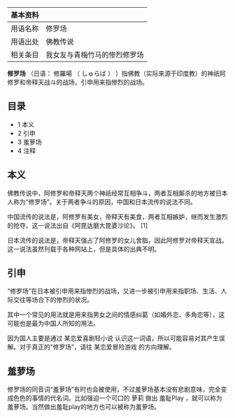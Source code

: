 |  **基本资料**  ||
|---|---|
|用语名称  |  修罗场   |
|用语出处  |  佛教传说   |
|相关条目  |  我女友与青梅竹马的惨烈修罗场   |
  
**修罗场** （日语：  修羅場  （  しゅらば  ）  ）指佛教（实际来源于印度教）的神祇阿修罗和帝释天战斗的战场，引申用来指惨烈的战场。

##  目录

  * 1  本义 
  * 2  引申 
  * 3  羞萝场 
  * 4  注释 

##  本义

佛教传说中，阿修罗和帝释天两个神祇经常互相争斗，两者互相厮杀的地方被日本人称为“修罗场”。关于两者争斗的原因，中国和日本流传的说法不同。

中国流传的说法是，阿修罗有美女，帝释天有美食，两者互相嫉妒，继而发生激烈的抢夺。这一说法出自《阿毘达磨大毘婆沙论》。  [1]

日本流传的说法是，帝释天强占了阿修罗的女儿舍脂，因此阿修罗对帝释天宣战。这一说法虽然刊载于各种网站上，但是具体的出典不明。

##  引申

“修罗场”在日本被引申用来指惨烈的战场，又进一步被引申用来指职场、生活、人际交往等场合下的惨烈的状况。

其中一个常见的用法就是用来指男女之间的情感纠葛（如婚外恋、多角恋等），这可能也是最为中国人所知的用法。

因为国人主要是通过  某恋爱喜剧轻小说  认识这一词语，所以可能容易对其产生误解。对于真正的“修罗场”，请往  某恋爱冒险游戏  的方向理解。

##  羞萝场

修罗场的同音词“羞萝场”有时也会被使用，不过羞萝场基本没有悲剧意味，完全变成色色的事情的代名词。比如强迫一个可口的  萝莉  做出  羞耻Play
，就可以称为羞萝场。当然做出羞耻play的地方也可以被称为羞萝场。

  